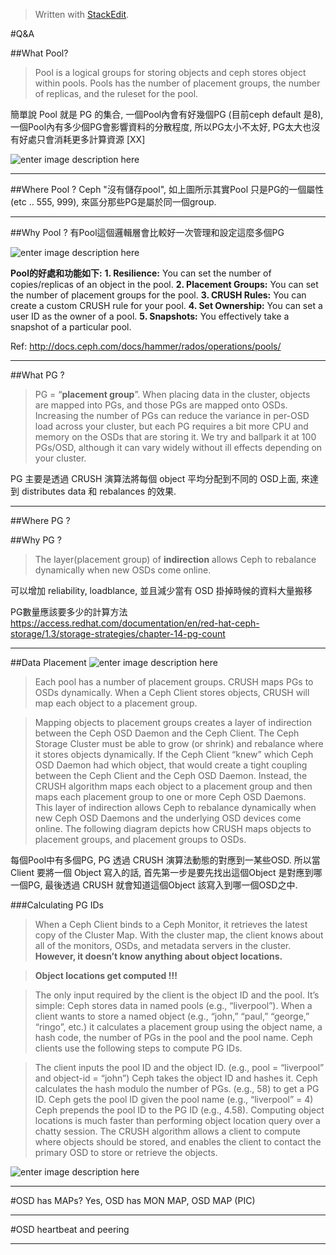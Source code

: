 


> Written with [StackEdit](https://stackedit.io/).

#Q&A

##What Pool?
>Pool is a logical groups for storing objects and ceph stores object within pools. Pools has the number of placement groups, the number of replicas, and the ruleset for the pool. 

簡單說 Pool 就是 PG 的集合, 一個Pool內會有好幾個PG (目前ceph default 是8), 一個Pool內有多少個PG會影響資料的分散程度, 所以PG太小不太好, PG太大也沒有好處只會消耗更多計算資源 [XX]

![enter image description here](https://lh3.googleusercontent.com/-4CmlpyLj6tk/VpuvbJwFkdI/AAAAAAAACb0/PWvkp0JAR_U/s0/Image.png "pool_pg1.png")

-------

##Where Pool ?
Ceph "沒有儲存pool", 如上圖所示其實Pool 只是PG的一個屬性(etc .. 555, 999), 來區分那些PG是屬於同一個group.

-------

##Why Pool ?
有Pool這個邏輯層會比較好一次管理和設定這麼多個PG

![enter image description here](https://lh3.googleusercontent.com/-CbLI6La84eE/Vpuvqol5B2I/AAAAAAAACcA/6Vh_e9y7ycc/s0/Image.png "pool_pg2.png")

**Pool的好處和功能如下:**
**1. Resilience:** You can set the number of copies/replicas of an object in the pool.
**2. Placement Groups:** You can set the number of placement groups for the pool.
**3. CRUSH Rules:** You can create a custom CRUSH rule for your pool.
**4. Set Ownership:** You can set a user ID as the owner of a pool.
**5. Snapshots:** You effectively take a snapshot of a particular pool.

 Ref: http://docs.ceph.com/docs/hammer/rados/operations/pools/

-------

##What PG ?
>PG = “**placement group**”. When placing data in the cluster, objects are mapped into PGs, and those PGs are mapped onto OSDs. Increasing the number of PGs can reduce the variance in per-OSD load across your cluster, but each PG requires a bit more CPU and memory on the OSDs that are storing it. We try and ballpark it at 100 PGs/OSD, although it can vary widely without ill effects depending on your cluster. 

PG 主要是透過 CRUSH 演算法將每個 object 平均分配到不同的 OSD上面, 來達到 distributes data 和 rebalances 的效果.

-------

##Where PG ?

##Why PG ?
>The layer(placement group) of **indirection** allows Ceph to rebalance dynamically when new OSDs come online.

可以增加 reliability, loadblance, 並且減少當有 OSD 掛掉時候的資料大量搬移


PG數量應該要多少的計算方法
https://access.redhat.com/documentation/en/red-hat-ceph-storage/1.3/storage-strategies/chapter-14-pg-count

-------
##Data Placement
![enter image description here](http://docs.ceph.com/docs/master/_images/ditaa-c7fd5a4042a21364a7bef1c09e6b019deb4e4feb.png)

>Each pool has a number of placement groups. CRUSH maps PGs to OSDs dynamically. When a Ceph Client stores objects, CRUSH will map each object to a placement group.

>Mapping objects to placement groups creates a layer of indirection between the Ceph OSD Daemon and the Ceph Client. The Ceph Storage Cluster must be able to grow (or shrink) and rebalance where it stores objects dynamically. If the Ceph Client “knew” which Ceph OSD Daemon had which object, that would create a tight coupling between the Ceph Client and the Ceph OSD Daemon. Instead, the CRUSH algorithm maps each object to a placement group and then maps each placement group to one or more Ceph OSD Daemons. This layer of indirection allows Ceph to rebalance dynamically when new Ceph OSD Daemons and the underlying OSD devices come online. The following diagram depicts how CRUSH maps objects to placement groups, and placement groups to OSDs.

每個Pool中有多個PG, PG 透過 CRUSH 演算法動態的對應到一某些OSD.
所以當Client 要將一個 Object 寫入的話, 首先第一步是要先找出這個Object 是對應到哪一個PG, 最後透過   CRUSH 就會知道這個Object 該寫入到哪一個OSD之中.

###Calculating PG IDs

>When a Ceph Client binds to a Ceph Monitor, it retrieves the latest copy of the Cluster Map. With the cluster map, the client knows about all of the monitors, OSDs, and metadata servers in the cluster. **However, it doesn’t know anything about object locations.**


> **Object locations get computed !!!**


>The only input required by the client is the object ID and the pool. It’s simple: Ceph stores data in named pools (e.g., “liverpool”). When a client wants to store a named object (e.g., “john,” “paul,” “george,” “ringo”, etc.) it calculates a placement group using the object name, a hash code, the number of PGs in the pool and the pool name. Ceph clients use the following steps to compute PG IDs.

>The client inputs the pool ID and the object ID. (e.g., pool = “liverpool” and object-id = “john”)
Ceph takes the object ID and hashes it.
Ceph calculates the hash modulo the number of PGs. (e.g., 58) to get a PG ID.
Ceph gets the pool ID given the pool name (e.g., “liverpool” = 4)
Ceph prepends the pool ID to the PG ID (e.g., 4.58).
Computing object locations is much faster than performing object location query over a chatty session. The CRUSH algorithm allows a client to compute where objects should be stored, and enables the client to contact the primary OSD to store or retrieve the objects.


![enter image description here](https://lh3.googleusercontent.com/-3h4ZkwMXe6I/Vpu6r8_6bVI/AAAAAAAACco/c0MFBSfJmLQ/s0/%25E6%2593%25B7%25E5%258F%2596.JPG "data_placement.JPG")

-------

#OSD has MAPs?
Yes, OSD has MON MAP, OSD MAP
(PIC)

-------
#OSD heartbeat and peering 

-------

